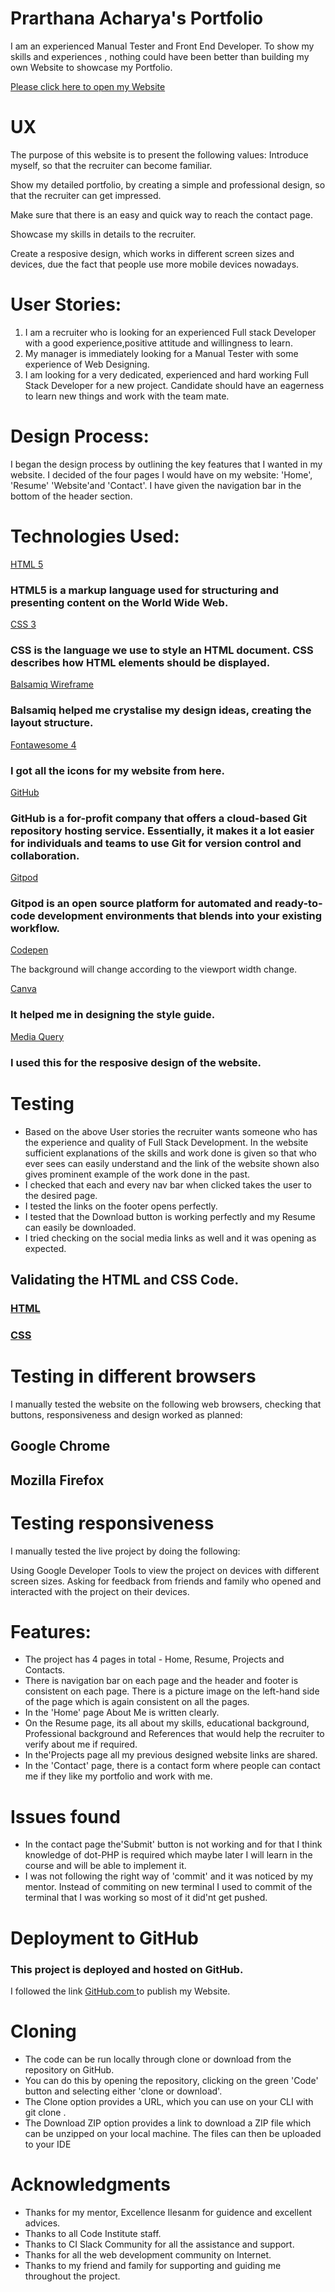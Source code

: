  # Prarthana Acharya's Portfolio

I am an experienced Manual Tester and Front End Developer. To show my skills and experiences , nothing could have been better than building my own Website to showcase my Portfolio.

<a href="https://8000-amber-swordtail-90obitq8.ws-eu03.gitpod.io/">Please click here to open my Website</a>
# UX
 The purpose of this website is to present the following values:
Introduce myself, so that the recruiter can become familiar.

Show my detailed portfolio, by creating a simple and professional design, so that the recruiter can get impressed.

Make sure that there is an easy and quick way to reach the contact page.

Showcase my skills in details to the recruiter.

Create a resposive design, which works in different screen sizes and devices, due the fact that people use more mobile devices nowadays.
# User Stories:
 1. I am a recruiter who is looking for an experienced Full stack Developer with a good experience,positive attitude and willingness to learn.
 2. My manager is immediately looking for a Manual Tester with some experience of Web Designing.
 3. I am looking for a very dedicated, experienced and hard working  Full Stack Developer for a new project. Candidate should have an eagerness to learn new things and work with the team mate.
# Design Process:
 I began the design process by outlining the key features that I wanted in my website.  I decided of the four pages I would have on my website: 'Home', 'Resume' 'Website'and 'Contact'.
 I have given the navigation bar in the bottom of the header section.



# Technologies Used:

<a href=https://en.wikipedia.org/wiki/HTML5>HTML 5</a>
### HTML5 is a markup language used for structuring and presenting content on the World Wide Web.
<a href="https://en.wikipedia.org/wiki/CSS">CSS 3</a>
### CSS is the language we use to style an HTML document. CSS describes how HTML elements should be displayed. 
<a href="https://balsamiq.com/">Balsamiq Wireframe</a>
### Balsamiq helped me crystalise my design ideas, creating the layout structure.
<a href="https://fontawesome.com/v4.7.0/icons/">Fontawesome 4</a>
### I got all the icons for my website from here.
<a href="https://github.com/Github">GitHub</a>
### GitHub is a for-profit company that offers a cloud-based Git repository hosting service. Essentially, it makes it a lot easier for individuals and teams to use Git for version control and collaboration. 
<a href="https://gitpod.io/workspaces/">Gitpod</a>
### Gitpod is an open source platform for automated and ready-to-code development environments that blends into your existing workflow. 
<a href="https://codepen.io/Denzelzeldi/pen/oNNgVJL">Codepen</a>

The background will change according to the viewport width change.

<a href="https://www.canva.com/">Canva</a>
### It helped me in designing the style guide.
<a href="https://www.w3schools.com/css/css_rwd_mediaqueries.asp">Media Query</a>
### I used this for the resposive design of the website.
# Testing
- Based on the above User stories the recruiter wants someone who has the experience and quality of Full Stack Development. In the website sufficient explanations of the skills and work done is given so that who ever sees  can easily understand and the link of the website shown also gives prominent example of the work done in the past.
- I checked that each and every nav bar when clicked takes the user to the desired page.
- I tested the links on the footer opens perfectly.
- I tested that the Download button is working perfectly and my Resume can easily be downloaded.
- I tried checking on the social media links as well and it was opening as expected.
## Validating the HTML and CSS Code.
### <a href="https://validator.w3.org/">HTML</a>
### <a href="https://www.w3schools.com/css/css_rwd_mediaqueries.asp">CSS</a>
# Testing in different browsers
 I manually tested the website on the following web browsers, checking that buttons, responsiveness and design worked as planned:
## Google Chrome
## Mozilla Firefox
# Testing responsiveness
 I manually tested the live project by doing the following:

 Using Google Developer Tools to view the project on devices with different screen sizes.
 Asking for feedback from friends and family who opened and interacted with the project on their devices.


# Features:
- The project has 4 pages in total - Home, Resume, Projects and Contacts.
- There is navigation bar on each page and the header and footer is consistent on each page. There is a picture image on the left-hand side of the page which is again consistent on all the pages.
- In the 'Home' page About Me is written clearly. 
- On the Resume page, its all about my skills, educational background, Professional background and References that would help the recruiter to verify about me if required.
- In the'Projects page all my previous designed website links are shared.
- In the 'Contact' page, there is a contact form where people can contact me if they like my portfolio and work with me.

# Issues found
- In the contact page the'Submit' button is not working and for that I think knowledge of dot-PHP is required which maybe later I will learn in the course and will be able to implement it.
- I was not following the right way of 'commit' and it was noticed by my mentor. Instead of commiting on new terminal I used to commit of the terminal that I was working so most of it did'nt get pushed.
# Deployment to GitHub
### This project is deployed and hosted on GitHub.
I followed the link <a href="https://docs.github.com/en/github/working-with-github-pages/configuring-a-publishing-source-for-your-github-pages-site">GitHub.com </a>to publish my Website.
# Cloning 
- The code can be run locally through clone or download from the repository on GitHub.
- You can do this by opening the repository, clicking on the green 'Code' button and selecting either 'clone or download'.
- The Clone option provides a URL, which you can use on your CLI with git clone .
- The Download ZIP option provides a link to download a ZIP file which can be unzipped on your local machine. The files can then be uploaded to your IDE



# Acknowledgments
- Thanks for my mentor, Excellence Ilesanm for guidence and excellent advices.
- Thanks to all Code Institute staff.
- Thanks to CI Slack Community for all the assistance and support.
- Thanks for all the web development community on Internet.
- Thanks to my friend and family for supporting and guiding me throughout the project. 
